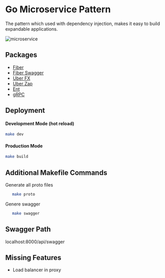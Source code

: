 
# Go Microservice Pattern

The pattern which used with dependency injection, makes it easy to build expandable applications.

![microservice](https://i.ibb.co/rxRpDnL/microservice.png)


## Packages

- [Fiber](https://github.com/gofiber/fiber)
- [Fiber Swagger](https://github.com/gofiber/swagger)
- [Uber FX](https://github.com/uber-go/fx)
- [Uber Zap](https://github.com/uber-go/zap)
- [Ent](https://github.com/ent/ent)
- [gRPC](https://github.com/grpc/grpc-go)


## Deployment

#### Development Mode  (hot reload)
```bash
make dev
```
#### Production Mode
```bash
make build
```    
## Additional Makefile Commands

Generate all proto files

```bash
   make proto
```

Genere swagger

```bash
   make swagger
```

## Swagger Path

localhost:8000/api/swagger


## Missing Features

- Load balancer in proxy

